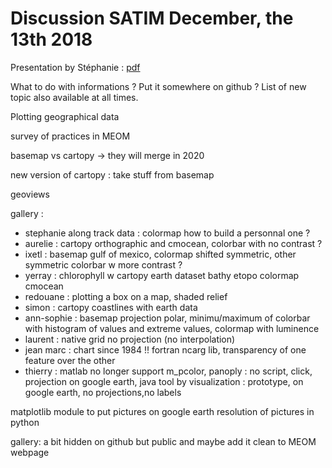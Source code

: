 # Discussion SATIM December, the 13th 2018

Presentation by Stéphanie : [pdf](https://ige-meom-opendap.univ-grenoble-alpes.fr/thredds/fileServer/meomopendap/extract/SATIM_DISC/SATIM1_maps_SLX_13-12-2018.pdf)


What to do with informations ? Put it somewhere on github ?
List of new topic also available at all times.

Plotting geographical data

survey of practices in MEOM

basemap vs cartopy -> they will merge in 2020

new version of cartopy : take stuff from basemap

geoviews

gallery :
 - stephanie along track data : colormap how to build a personnal one ?
 - aurelie : cartopy orthographic and cmocean, colorbar with no contrast ?
 - ixetl : basemap gulf of mexico, colormap shifted symmetric, other symmetric colorbar w more contrast ?
 - yerray : chlorophyll  w cartopy earth dataset bathy etopo colormap cmocean
 - redouane : plotting a box on a map, shaded relief
 - simon : cartopy coastlines with earth data
 - ann-sophie : basemap projection polar, minimu/maximum of colorbar with histogram of values and extreme values, colormap with luminence
 - laurent : native grid no projection (no interpolation)
 - jean marc : chart since 1984 !! fortran ncarg lib, transparency of one feature over the other
 - thierry : matlab no longer support m_pcolor, panoply : no script, click, projection on google earth, java tool by visualization : prototype, on google earth, no projections,no labels

matplotlib module to put pictures on google earth
resolution of pictures in python

gallery: a bit hidden on github but public and maybe add it clean to MEOM webpage
